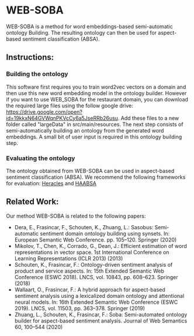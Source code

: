 # WEB-SOBA
WEB-SOBA is a method for word embeddings-based semi-automatic ontology Building. The resulting ontology can then be used for aspect-based sentiment classification (ABSA).

## Instructions: 

### Building the ontology
This software first requires you to train word2vec vectors on a domain and then use this new word embedding model in the ontology builder. However if you want to use WEB_SOBA for the restaurant domain, you can download the required large files using the follow google drive: https://drive.google.com/open?id=19kkxN64GVWqnPKVcCy6a5JseRRb26usu. Add these files to a new folder called "largeData" in src/main/resources. The next step consists of semi-automatically building an ontology from the generated word embeddings. A small bit of user input is required in this ontology building step.

### Evaluating the ontology
The ontology obtained from WEB-SOBA can be used in aspect-based sentiment classification (ABSA). We recommend the following frameworks for evaluation: [Heracles](https://github.com/KSchouten/Heracles) and [HAABSA](https://github.com/ofwallaart/HAABSA) 

## Related Work: ##
Our method WEB-SOBA is related to the following papers:
-  Dera, E., Frasincar, F., Schouten, K., Zhuang, L.: Sasobus: Semi-automatic sentiment domain ontology building using synsets. In: European Semantic Web Conference. pp. 105–120. Springer (2020)
- Mikolov, T., Chen, K., Corrado, G., Dean, J.: Efficient estimation of word representations in vector space. 1st International Conference on Learning Representations
(ICLR 2013) (2013)
- Schouten, K., Frasincar, F.: Ontology-driven sentiment analysis of product and
service aspects. In: 15th Extended Semantic Web Conference (ESWC 2018). LNCS, vol. 10843, pp. 608–623. Springer (2018)
- Wallaart, O., Frasincar, F.: A hybrid approach for aspect-based sentiment analysis
using a lexicalized domain ontology and attentional neural models. In: 16th Extended Semantic Web Conference (ESWC 2019). LNCS, vol. 11503, pp. 363–378. Springer (2019)
- Zhuang, L., Schouten, K., Frasincar, F.: Soba: Semi-automated ontology builder
for aspect-based sentiment analysis. Journal of Web Semantics 60, 100–544 (2020)
